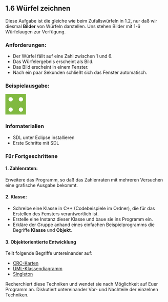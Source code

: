 
## 1.6 Würfel zeichnen

Diese Aufgabe ist die gleiche wie beim Zufallswürfeln in 1.2, nur daß wir diesmal **Bilder** von Würfeln darstellen.
Uns stehen Bilder mit 1-6 Würfelaugen zur Verfügung.

### Anforderungen:

* Der Würfel fällt auf eine Zahl zwischen 1 und 6.
* Das Würfelergebnis erscheint als Bild.
* Das Bild erscheint in einem Fenster.
* Nach ein paar Sekunden schließt sich das Fenster automatisch.

### Beispielausgabe:

![Würfel](bilder/vier.png)

### Infomaterialien

* SDL unter Eclipse installieren
* Erste Schritte mit SDL

### Für Fortgeschrittene

#### 1. Zahlenraten:

Erweitere das Programm, so daß das Zahlenraten mit mehreren Versuchen eine grafische Ausgabe bekommt.

#### 2. Klasse:

* Schreibe eine Klasse in C++ (Codebeispiele im Ordner), die für das Erstellen des Fensters verantwortlich ist.
* Erstelle eine Instanz dieser Klasse und baue sie ins Programm ein.
* Erkläre der Gruppe anhand eines einfachen Beispielprogramms die Begriffe **Klasse** und **Objekt**.

#### 3. Objektorientierte Entwicklung

Teilt folgende Begriffe untereinander auf:

* [CRC-Karten](http://www.academis.eu/posts/crc_cards)
* [UML-Klassendiagramm](https://sourcemaking.com/uml/modeling-it-systems/structural-view/class-diagram)
* [Singleton](https://sourcemaking.com/design_patterns/singleton)

Recherchiert diese Techniken und wendet sie nach Möglichkeit auf Euer Programm an. Diskutiert untereinander Vor- und Nachteile der einzelnen Techniken.
